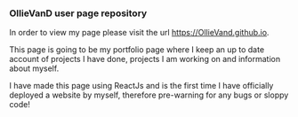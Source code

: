 ### OllieVanD user page repository ###

In order to view my page please visit the url https://OllieVand.github.io. 

This page is going to be my portfolio page where I keep an up to date account of projects I have done, projects I am working on and information about myself. 

I have made this page using ReactJs and is the first time I have officially deployed a website by myself, therefore pre-warning for any bugs or sloppy code! 